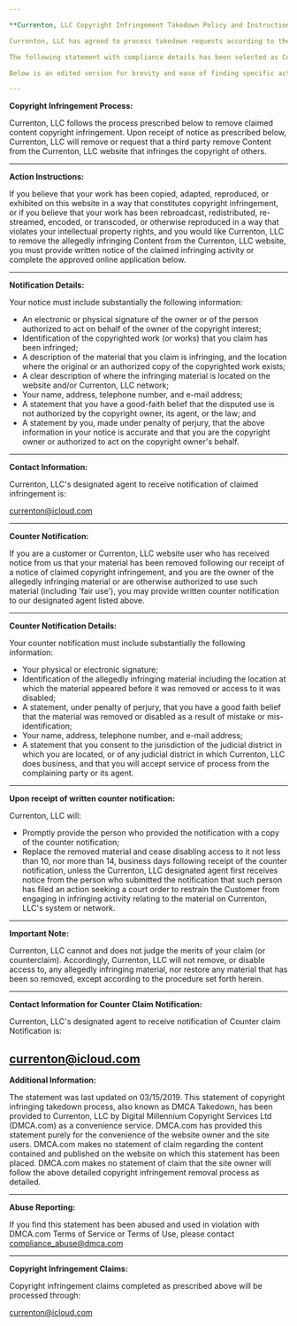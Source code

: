 ```yaml
---

**Currenton, LLC Copyright Infringement Takedown Policy and Instructions**

Currenton, LLC has agreed to process takedown requests according to the statement below.

The following statement with compliance details has been selected as Currenton, LLC's option for handling copyright or content ownership infringements. This policy statement does not constitute or replace Currenton, LLC Terms of Use, Terms of Service, Terms and Conditions, Acceptable Use Agreement, or any other terms referenced or published on this website or others owned by Currenton, LLC. Nor does this policy act as a replacement for the stipulations, conditions, and the site owner's obligations under the copyright laws of the country in which Currenton, LLC is registered.

Below is an edited version for brevity and ease of finding specific action instructions related to processing Copyright Infringement (DMCA) Takedowns for this specific website.

---
```


**Copyright Infringement Process:**

Currenton, LLC follows the process prescribed below to remove claimed content copyright infringement. Upon receipt of notice as prescribed below, Currenton, LLC will remove or request that a third party remove Content from the Currenton, LLC website that infringes the copyright of others.

---

**Action Instructions:**

If you believe that your work has been copied, adapted, reproduced, or exhibited on this website in a way that constitutes copyright infringement, or if you believe that your work has been rebroadcast, redistributed, re-streamed, encoded, or transcoded, or otherwise reproduced in a way that violates your intellectual property rights, and you would like Currenton, LLC to remove the allegedly infringing Content from the Currenton, LLC website, you must provide written notice of the claimed infringing activity or complete the approved online application below.

---

**Notification Details:**

Your notice must include substantially the following information:

- An electronic or physical signature of the owner or of the person authorized to act on behalf of the owner of the copyright interest;
- Identification of the copyrighted work (or works) that you claim has been infringed;
- A description of the material that you claim is infringing, and the location where the original or an authorized copy of the copyrighted work exists;
- A clear description of where the infringing material is located on the website and/or Currenton, LLC network;
- Your name, address, telephone number, and e-mail address;
- A statement that you have a good-faith belief that the disputed use is not authorized by the copyright owner, its agent, or the law; and
- A statement by you, made under penalty of perjury, that the above information in your notice is accurate and that you are the copyright owner or authorized to act on the copyright owner's behalf.

---

**Contact Information:**

Currenton, LLC's designated agent to receive notification of claimed infringement is:

currenton@icloud.com

---

**Counter Notification:**

If you are a customer or Currenton, LLC website user who has received notice from us that your material has been removed following our receipt of a notice of claimed copyright infringement, and you are the owner of the allegedly infringing material or are otherwise authorized to use such material (including 'fair use'), you may provide written counter notification to our designated agent listed above.

---

**Counter Notification Details:**

Your counter notification must include substantially the following information:

- Your physical or electronic signature;
- Identification of the allegedly infringing material including the location at which the material appeared before it was removed or access to it was disabled;
- A statement, under penalty of perjury, that you have a good faith belief that the material was removed or disabled as a result of mistake or mis-identification;
- Your name, address, telephone number, and e-mail address;
- A statement that you consent to the jurisdiction of the judicial district in which you are located, or of any judicial district in which Currenton, LLC does business, and that you will accept service of process from the complaining party or its agent.

---

**Upon receipt of written counter notification:**

Currenton, LLC will:

- Promptly provide the person who provided the notification with a copy of the counter notification;
- Replace the removed material and cease disabling access to it not less than 10, nor more than 14, business days following receipt of the counter notification, unless the Currenton, LLC designated agent first receives notice from the person who submitted the notification that such person has filed an action seeking a court order to restrain the Customer from engaging in infringing activity relating to the material on Currenton, LLC's system or network.

---

**Important Note:**

Currenton, LLC cannot and does not judge the merits of your claim (or counterclaim). Accordingly, Currenton, LLC will not remove, or disable access to, any allegedly infringing material, nor restore any material that has been so removed, except according to the procedure set forth herein.

---

**Contact Information for Counter Claim Notification:**

Currenton, LLC's designated agent to receive notification of Counter claim Notification is:

currenton@icloud.com
---

**Additional Information:**

The statement was last updated on 03/15/2019. This statement of copyright infringing takedown process, also known as DMCA Takedown, has been provided to Currenton, LLC by Digital Millennium Copyright Services Ltd (DMCA.com) as a convenience service. DMCA.com has provided this statement purely for the convenience of the website owner and the site users. DMCA.com makes no statement of claim regarding the content contained and published on the website on which this statement has been placed. DMCA.com makes no statement of claim that the site owner will follow the above detailed copyright infringement removal process as detailed.

---

**Abuse Reporting:**

If you find this statement has been abused and used in violation with DMCA.com Terms of Service or Terms of Use, please contact compliance_abuse@dmca.com

---

**Copyright Infringement Claims:**

Copyright infringement claims completed as prescribed above will be processed through:

currenton@icloud.com
